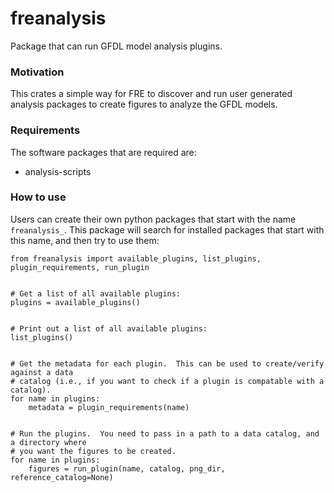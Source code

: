 # freanalysis
Package that can run GFDL model analysis plugins.

### Motivation
This crates a simple way for FRE to discover and run user generated analysis packages
to create figures to analyze the GFDL models.

### Requirements
The software packages that are required are:

- analysis-scripts

### How to use
Users can create their own python packages that start with the name `freanalysis_`.
This package will search for installed packages that start with this name, and
then try to use them:

```python3
from freanalysis import available_plugins, list_plugins, plugin_requirements, run_plugin


# Get a list of all available plugins:
plugins = available_plugins()


# Print out a list of all available plugins:
list_plugins()


# Get the metadata for each plugin.  This can be used to create/verify against a data
# catalog (i.e., if you want to check if a plugin is compatable with a catalog).
for name in plugins:
    metadata = plugin_requirements(name)


# Run the plugins.  You need to pass in a path to a data catalog, and a directory where
# you want the figures to be created.
for name in plugins:
    figures = run_plugin(name, catalog, png_dir, reference_catalog=None)
```
